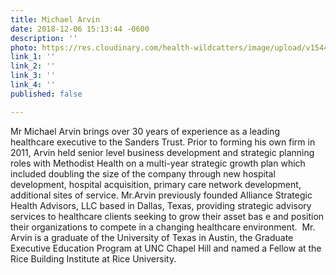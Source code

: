 ```yaml
---
title: Michael Arvin
date: 2018-12-06 15:13:44 -0600
description: ''
photo: https://res.cloudinary.com/health-wildcatters/image/upload/v1544197339/image.png
link_1: ''
link_2: ''
link_3: ''
link_4: ''
published: false

---
```

Mr Michael Arvin brings over 30 years of experience as a leading healthcare executive to the Sanders Trust. Prior to forming his own firm in 2011, Arvin held senior level business development and strategic planning roles with Methodist Health on a multi-year strategic growth plan which included doubling the size of the company through new hospital development, hospital acquisition, primary care network development, additional sites of service. Mr.Arvin previously founded Alliance Strategic Health Advisors, LLC based in Dallas, Texas, providing strategic advisory services to healthcare clients seeking to grow their asset bas e and position their organizations to compete in a changing healthcare environment.  Mr. Arvin is a graduate of the University of Texas in Austin, the Graduate Executive Education Program at UNC Chapel Hill and named a Fellow at the Rice Building Institute at Rice University.